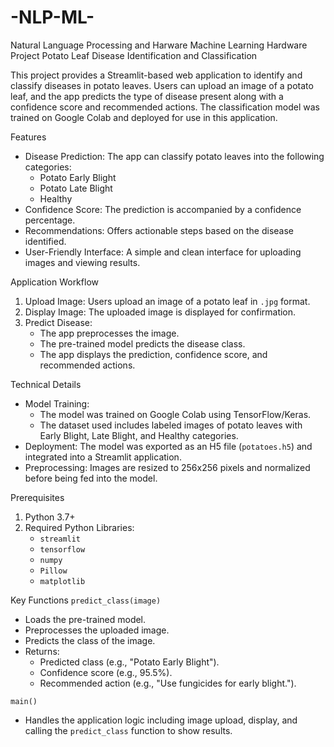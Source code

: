 # -NLP-ML-
Natural Language Processing and Harware
Machine Learning Hardware Project
Potato Leaf Disease Identification and Classification

This project provides a Streamlit-based web application to identify and classify diseases in potato leaves. Users can upload an image of a potato leaf, and the app predicts the type of disease present along with a confidence score and recommended actions. The classification model was trained on Google Colab and deployed for use in this application.

Features
- Disease Prediction: The app can classify potato leaves into the following categories:
  - Potato Early Blight
  - Potato Late Blight
  - Healthy
- Confidence Score: The prediction is accompanied by a confidence percentage.
- Recommendations: Offers actionable steps based on the disease identified.
- User-Friendly Interface: A simple and clean interface for uploading images and viewing results.

Application Workflow
1. Upload Image: Users upload an image of a potato leaf in `.jpg` format.
2. Display Image: The uploaded image is displayed for confirmation.
3. Predict Disease:
   - The app preprocesses the image.
   - The pre-trained model predicts the disease class.
   - The app displays the prediction, confidence score, and recommended actions.

Technical Details
- Model Training:
  - The model was trained on Google Colab using TensorFlow/Keras.
  - The dataset used includes labeled images of potato leaves with Early Blight, Late Blight, and Healthy categories.
- Deployment: The model was exported as an H5 file (`potatoes.h5`) and integrated into a Streamlit application.
- Preprocessing: Images are resized to 256x256 pixels and normalized before being fed into the model.

Prerequisites
1. Python 3.7+
2. Required Python Libraries:
   - `streamlit`
   - `tensorflow`
   - `numpy`
   - `Pillow`
   - `matplotlib`

Key Functions
`predict_class(image)`
- Loads the pre-trained model.
- Preprocesses the uploaded image.
- Predicts the class of the image.
- Returns:
  - Predicted class (e.g., "Potato Early Blight").
  - Confidence score (e.g., 95.5%).
  - Recommended action (e.g., "Use fungicides for early blight.").

`main()`
- Handles the application logic including image upload, display, and calling the `predict_class` function to show results.

